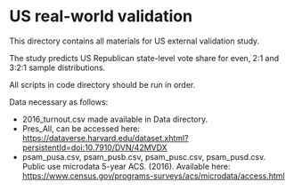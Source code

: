 # US real-world validation 

This directory contains all materials for US external validation study. 

The study predicts US Republican state-level vote share for even, 2:1 and 3:2:1 sample distributions.

All scripts in code directory should be run in order.

Data necessary as follows:
  - 2016_turnout.csv made available in Data directory.
  - Pres_All, can be accessed here: https://dataverse.harvard.edu/dataset.xhtml?persistentId=doi:10.7910/DVN/42MVDX
  - psam_pusa.csv, psam_pusb.csv, psam_pusc.csv, psam_pusd.csv. Public use microdata 5-year ACS. (2016). Available here: https://www.census.gov/programs-surveys/acs/microdata/access.html
